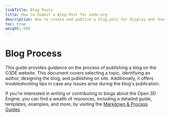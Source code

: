 ```yaml
---
linkTitle: Blog Posts
title: How to Submit a Blog Post for o3de.org
description: How to create and publish a blog post for display and sharing on o3de.org.
toc: true
weight: 600
---
```


# Blog Process

 This guide provides guidance on the process of publishing a blog on the O3DE website. This document covers selecting a topic, identifying an author, designing the blog, and publishing on site. Additionally, it offers troubleshooting tips in case any issues arise during the blog's publication. 

If you're interested in writing or contributing to blogs about the Open 3D Engine, you can find a wealth of resources, including a detailed guide, templates, examples, and more, by visiting the [Markdown & Process Guides](https://github.com/o3de/community/tree/O3DE-Website/process-docs-and-markdown).
